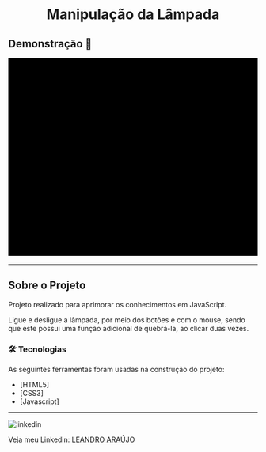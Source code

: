 <h1 style="text-align: center; font-weight: bold;">Manipulação da Lâmpada</h1>

## Demonstração 📸

<div align="center" >
  <img src="_imagens/lampada1.gif" alt="demo-web" height="400">
</div>

---

## Sobre o Projeto

Projeto realizado para aprimorar os conhecimentos em JavaScript.

Ligue e desligue a lâmpada, por meio dos botões e com o mouse, sendo que este possui uma função adicional de quebrá-la, ao clicar duas vezes. 

### 🛠 Tecnologias

As seguintes ferramentas foram usadas na construção do projeto:

- [HTML5]
- [CSS3]
- [Javascript]
---

<img src="https://github.com/leandro-araujo-silva/Proffy-FullStack/raw/master/github/linkedin.png" alt="linkedin" height="50">
<br />

Veja meu Linkedin: [LEANDRO ARAÚJO](http://www.linkedin.com/in/leandro-ara%C3%BAjo-da-silva-1660631b9)
